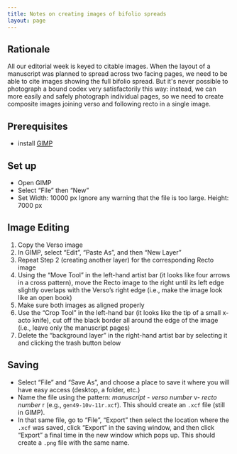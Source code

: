 ```yaml
---
title: Notes on creating images of bifolio spreads
layout: page
---
```



## Rationale ##

All our editorial week is keyed to citable images.  When the layout of a manuscript was planned to spread across two facing pages, we need to be able to cite images showing the full bifolio spread.  But it's never possible to photograph a bound codex very satisfactorily this way:  instead, we can more easily and safely photograph individual pages, so we need to create composite images joining verso and following recto in a single image.

## Prerequisites

- install [GIMP][1]

[1]: http://www.gimp.org/


## Set up

-  Open GIMP
-  Select “File” then “New”
-  Set  Width: 10000 px 	Ignore any warning that the file is too large.	 Height: 7000 px

## Image Editing

1.	Copy the Verso image
2.	In GIMP, select “Edit”, “Paste As”, and then “New Layer” 
3.	Repeat Step 2 (creating another layer) for the corresponding Recto image
4.	Using the “Move Tool” in the left-hand artist bar (it looks like four arrows in a cross pattern), move the Recto image to the right until its left edge slightly overlaps with the Verso’s right edge (i.e., make the image look like an open book)
5.	Make sure both images as aligned properly
6.	Use the “Crop Tool” in the left-hand bar (it looks like the tip of a small x-acto knife), cut off the black border all around the edge of the image (i.e., leave only the manuscript pages)
7.	Delete the “background layer” in the right-hand artist bar by selecting it and clicking the trash button below

## Saving

-	Select “File” and “Save As”, and choose a place to save it where you will have easy access (desktop, a folder, etc.)
-	Name the file using the pattern: *manuscript* - *verso number* v- *recto number* r (e.g., `gen49-10v-11r.xcf`).  This should create an `.xcf` file (still in GIMP).
-	In that same file, go to “File”, “Export” then select the location where the `.xcf` was saved, click “Export” in the saving window, and then click “Export” a final time in the new window which pops up. This should create a `.png` file with the same name.

